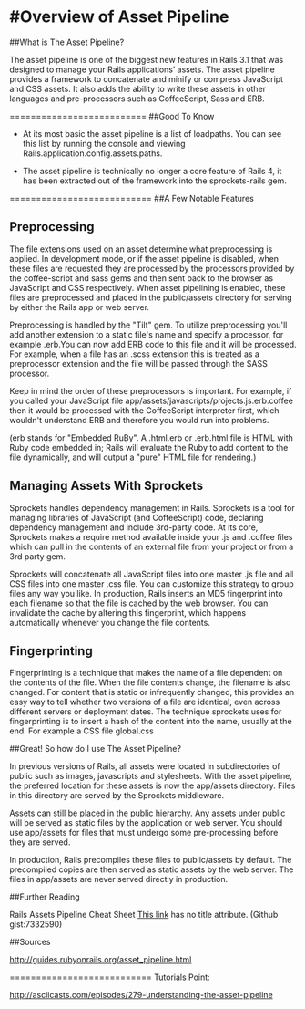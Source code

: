 #Overview of Asset Pipeline
==========================
##What is The Asset Pipeline?

The asset pipeline is one of the biggest new features in Rails 3.1 that was designed to manage your Rails applications’ assets. 
The asset pipeline provides a framework to concatenate and minify or compress JavaScript and CSS assets. 
It also adds the ability to write these assets in other languages and pre-processors such as CoffeeScript, Sass and ERB.

==========================
##Good To Know

- At its most basic the asset pipeline is a list of loadpaths. You can see this list by running the console and viewing   Rails.application.config.assets.paths.

- The asset pipeline is technically no longer a core feature of Rails 4, it has been extracted out of the framework      into the sprockets-rails gem.

===========================
##A Few Notable Features

Preprocessing
---------------------------

The file extensions used on an asset determine what preprocessing is applied. In development mode, or if the asset pipeline is disabled, when these files are requested they are processed by the processors provided by the coffee-script and sass gems and then sent back to the browser as JavaScript and CSS respectively. When asset pipelining is enabled, these files are preprocessed and placed in the public/assets directory for serving by either the Rails app or web server.

Preprocessing is handled by the "Tilt" gem. To utilize preprocessing you'll add another extension to a static file's name and specify a processor, for example .erb.You can now add ERB code to this file and it will be processed. For example, when a file has an .scss extension this is treated as a preprocessor extension and the file will be passed through the SASS processor. 

Keep in mind the order of these preprocessors is important. For example, if you called your JavaScript file app/assets/javascripts/projects.js.erb.coffee then it would be processed with the CoffeeScript interpreter first, which wouldn't understand ERB and therefore you would run into problems.

(erb stands for "Embedded RuBy". A .html.erb or .erb.html file is HTML with Ruby code embedded in; Rails will evaluate the Ruby to add content to the file dynamically, and will output a "pure" HTML file for rendering.)


Managing Assets With Sprockets
---------------------------------
Sprockets handles dependency management in Rails. Sprockets is a tool for managing libraries of JavaScript (and CoffeeScript) code, declaring dependency management and include 3rd-party code. At its core, Sprockets makes a require method available inside your .js and .coffee files which can pull in the contents of an external file from your project or from a 3rd party gem.

Sprockets will concatenate all JavaScript files into one master .js file and all CSS files into one master .css file. You can customize this strategy to group files any way you like. In production, Rails inserts an MD5 fingerprint into each filename so that the file is cached by the web browser. You can invalidate the cache by altering this fingerprint, which happens automatically whenever you change the file contents.

Fingerprinting
---------------------------

Fingerprinting is a technique that makes the name of a file dependent on the contents of the file. When the file contents change, the filename is also changed. For content that is static or infrequently changed, this provides an easy way to tell whether two versions of a file are identical, even across different servers or deployment dates.
The technique sprockets uses for fingerprinting is to insert a hash of the content into the name, usually at the end. For example a CSS file global.css

##Great! So how do I use The Asset Pipeline?

In previous versions of Rails, all assets were located in subdirectories of public such as images, javascripts and stylesheets. With the asset pipeline, the preferred location for these assets is now the app/assets directory. Files in this directory are served by the Sprockets middleware.

Assets can still be placed in the public hierarchy. Any assets under public will be served as static files by the application or web server. You should use app/assets for files that must undergo some pre-processing before they are served.

In production, Rails precompiles these files to public/assets by default. The precompiled copies are then served as static assets by the web server. The files in app/assets are never served directly in production.

##Further Reading

Rails Assets Pipeline Cheat Sheet [This link](https://gist.github.com/reejosamuel/7332590/) has no title attribute. (Github gist:7332590)

##Sources

http://guides.rubyonrails.org/asset_pipeline.html

===========================
Tutorials Point: 

http://asciicasts.com/episodes/279-understanding-the-asset-pipeline


